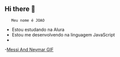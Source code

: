 ## Hi there 👋
       Meu nome é JOAO
- Estou estudando na Alura
- Estou me desenvolvendo na linguagem JavaScript
- 
-[Messi And Neymar GIF](https://media1.tenor.com/m/FgH_yP41T4sAAAAC/messi-and-neymar.gif)

